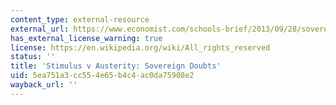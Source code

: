 ```yaml
---
content_type: external-resource
external_url: https://www.economist.com/schools-brief/2013/09/28/sovereign-doubts
has_external_license_warning: true
license: https://en.wikipedia.org/wiki/All_rights_reserved
status: ''
title: 'Stimulus v Austerity: Sovereign Doubts'
uid: 5ea751a3-cc55-4e65-b4c4-ac0da75908e2
wayback_url: ''
---
```

